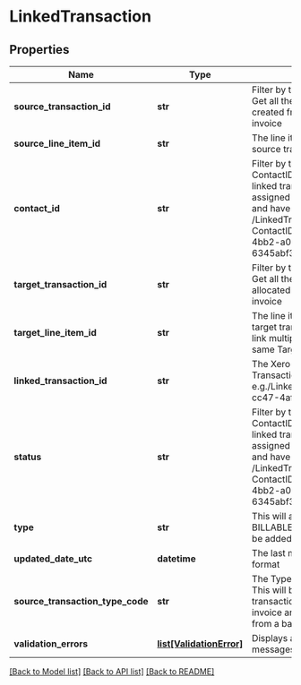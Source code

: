# LinkedTransaction

## Properties
Name | Type | Description | Notes
------------ | ------------- | ------------- | -------------
**source_transaction_id** | **str** | Filter by the SourceTransactionID. Get all the linked transactions created from a particular ACCPAY invoice | [optional] 
**source_line_item_id** | **str** | The line item identifier from the source transaction. | [optional] 
**contact_id** | **str** | Filter by the combination of ContactID and Status. Get all the linked transactions that have been assigned to a particular customer and have a particular status e.g. GET /LinkedTransactions?ContactID&#x3D;4bb34b03-3378-4bb2-a0ed-6345abf3224e&amp;Status&#x3D;APPROVED. | [optional] 
**target_transaction_id** | **str** | Filter by the TargetTransactionID. Get all the linked transactions  allocated to a particular ACCREC invoice | [optional] 
**target_line_item_id** | **str** | The line item identifier from the target transaction. It is possible  to link multiple billable expenses to the same TargetLineItemID. | [optional] 
**linked_transaction_id** | **str** | The Xero identifier for an Linked Transaction e.g./LinkedTransactions/297c2dc5-cc47-4afd-8ec8-74990b8761e9 | [optional] 
**status** | **str** | Filter by the combination of ContactID and Status. Get all the linked transactions that have been assigned to a particular customer and have a particular status e.g. GET /LinkedTransactions?ContactID&#x3D;4bb34b03-3378-4bb2-a0ed-6345abf3224e&amp;Status&#x3D;APPROVED. | [optional] 
**type** | **str** | This will always be BILLABLEEXPENSE. More types may be added in future. | [optional] 
**updated_date_utc** | **datetime** | The last modified date in UTC format | [optional] 
**source_transaction_type_code** | **str** | The Type of the source tranasction. This will be ACCPAY if the linked transaction was created from an invoice and SPEND if it was created from a bank transaction. | [optional] 
**validation_errors** | [**list[ValidationError]**](ValidationError.md) | Displays array of validation error messages from the API | [optional] 

[[Back to Model list]](../README.md#documentation-for-models) [[Back to API list]](../README.md#documentation-for-api-endpoints) [[Back to README]](../README.md)


